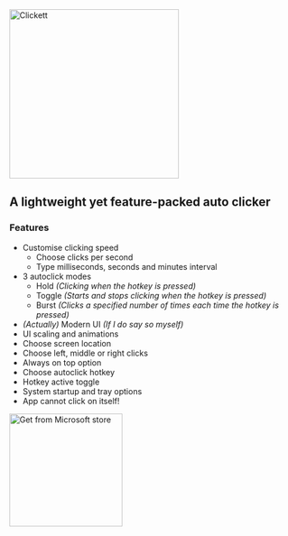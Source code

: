 <img src="https://user-images.githubusercontent.com/93830135/151047902-40103e8a-5044-47bb-9ee2-92df1e33fac3.png" alt="Clickett" width="300">

## A lightweight yet feature-packed auto clicker

### Features
- Customise clicking speed
    - Choose clicks per second
    - Type milliseconds, seconds and minutes interval
- 3 autoclick modes
    - Hold *(Clicking when the hotkey is pressed)*
    - Toggle *(Starts and stops clicking when the hotkey is pressed)*
    - Burst *(Clicks a specified number of times each time the hotkey is pressed)*
- *(Actually)* Modern UI *(If I do say so myself)*
- UI scaling and animations
- Choose screen location
- Choose left, middle or right clicks
- Always on top option
- Choose autoclick hotkey
- Hotkey active toggle
- System startup and tray options
- App cannot click on itself!

 [<img alt="Get from Microsoft store" width="200px" src="https://www.sharp-sbs.com/portals/0/assets/images/microsoft-badge.png" border-radius="101px"/>](https://www.microsoft.com/store/productId/9PG9MT5ZZZQ7)
